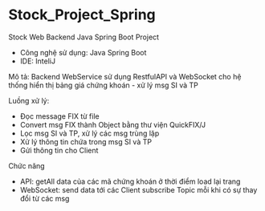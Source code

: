 # Stock_Project_Spring
Stock Web Backend Java Spring Boot Project

- Công nghệ sử dụng: Java Spring Boot
- IDE: InteliJ

Mô tả: Backend WebService sử dụng RestfulAPI và WebSocket cho hệ thống hiển thị bảng giá chứng khoán - xử lý msg SI và TP

Luồng xử lý:
- Đọc message FIX từ file
- Convert msg FIX thành Object bằng thư viện QuickFIX/J
- Lọc msg SI và TP, xử lý các msg trùng lặp
- Xử lý thông tin chứa trong msg SI và TP
- Gửi thông tin cho Client

Chức năng
- API: getAll data của các mã chứng khoán ở thời điểm load lại trang
- WebSocket: send data tới các Client subscribe Topic mỗi khi có sự thay đổi từ các msg
